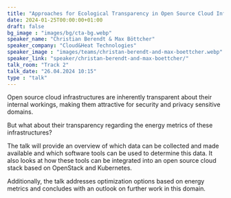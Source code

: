 ```yaml
---
title: "Approaches for Ecological Transparency in Open Source Cloud Infrastructures 🇬🇧"
date: 2024-01-25T00:00:00+01:00
draft: false
bg_image : "images/bg/cta-bg.webp"
speaker_name: "Christian Berendt & Max Böttcher"
speaker_company: "Cloud&Heat Technologies"
speaker_image : "images/teams/christan-berendt-and-max-boettcher.webp"
speaker_link: "speaker/christan-berendt-and-max-boettcher/"
talk_room: "Track 2"
talk_date: "26.04.2024 10:15"
type : "talk"
---
```


Open source cloud infrastructures are inherently transparent about their internal workings, making them attractive for security and privacy sensitive domains. 

But what about their transparency regarding the energy metrics of these infrastructures? 

The talk will provide an overview of which data can be collected and made available and which software tools can be used to determine this data. It also looks at how these tools can be integrated into an open source cloud stack based on OpenStack and Kubernetes. 

Additionally, the talk addresses optimization options based on energy metrics and concludes with an outlook on further work in this domain.

